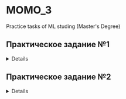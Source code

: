 # MOMO_3
Practice tasks of ML studing (Master's Degree)

## Практическое задание №1
<details>

В этом домашнем задании вам предлагается использовать свойства цветового пространства, чтобы отделить рыбок от фона. Этот метод далеко не идеален, поэтому просим учесть, что 100% качества добиться вряд ли получится.

### Описание задания
Используя архив, вам нужно реализовать метод segment_fish в скрипте main.py. Результат работы будет оцениваться по метрике IoU между вашими масками и размеченными. Метод segment_fish получает изображение в формате BGR, и должен вернуть маску рыб (смотрите код).

Вам предлагается проверить ваш алгоритм на обучающей выборке (dataset/train). Вы можете использовать файл main.ipynb для визуализации и проверки. При запуске скрипта main.py вы увидите IoU на обучающих данных. Больше деталей вы можете увидеть в файле readme.md и в коде.
  
</details>

## Практическое задание №2
<details>

В этом домашнем задании вам необходимо решить задачу классификации с помощью CNN, написанной на pytorch. В качестве датасета используется стандартный torch-датасет CIFAR, который можно скачать таким образом:

```
trainset = torchvision.datasets.CIFAR10(root='./data', train=True,
                                        download=True, transform=transform)
testset = torchvision.datasets.CIFAR10(root='./data', train=False,
                                       download=True, transform=transform)
```
### Описание задания
В качестве шаблона решения вы можете использовать ноутбук с наших занятий. Вам нужно определить модель как класс, наследуемый от nn.Module, и обучить ее на CIFAR-датасете. Пожалуйста, не используйте предобученные модели.
  
</details>
